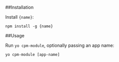 ##Installation

Install `{name}`:
```
npm install -g {name}
```


##Usage

Run `yo cpm-module`, optionally passing an app name:
```
yo cpm-module [app-name]
```
